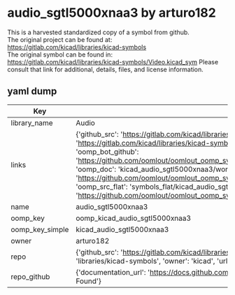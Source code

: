 # audio_sgtl5000xnaa3 by arturo182  
This is a harvested standardized copy of a symbol from github.  
The original project can be found at:  
https://gitlab.com/kicad/libraries/kicad-symbols  
The original symbol can be found in:
https://gitlab.com/kicad/libraries/kicad-symbols/Video.kicad_sym
Please consult that link for additional, details, files, and license information.  
## yaml dump  
| Key | Value |  
| --- | --- |  
| library_name | Audio |  
| links | {'github_src': 'https://gitlab.com/kicad/libraries/kicad-symbols/Video.kicad_sym', 'github_src_repo': 'https://gitlab.com/kicad/libraries/kicad-symbols', 'oomp_bot': 'kicad_audio_sgtl5000xnaa3/working', 'oomp_bot_github': 'https://github.com/oomlout/oomlout_oomp_symbol_bot/tree/main/kicad_audio_sgtl5000xnaa3/working', 'oomp_doc': 'kicad_audio_sgtl5000xnaa3/working', 'oomp_doc_github': 'https://github.com/oomlout/oomlout_oomp_symbol_doc/tree/main/kicad_audio_sgtl5000xnaa3/working', 'oomp_src_flat': 'symbols_flat/kicad_audio_sgtl5000xnaa3/working', 'oomp_src_flat_github': 'https://github.com/oomlout/oomlout_oomp_symbol_src/tree/main/kicad_audio_sgtl5000xnaa3/working'} |  
| name | audio_sgtl5000xnaa3 |  
| oomp_key | oomp_kicad_audio_sgtl5000xnaa3 |  
| oomp_key_simple | kicad_audio_sgtl5000xnaa3 |  
| owner | arturo182 |  
| repo | {'github_src': 'https://gitlab.com/kicad/libraries/kicad-symbols/Video.kicad_sym', 'name': 'libraries/kicad-symbols', 'owner': 'kicad', 'url': 'https://gitlab.com/kicad/libraries/kicad-symbols'} |  
| repo_github | {'documentation_url': 'https://docs.github.com/rest/repos/repos#get-a-repository', 'message': 'Not Found'} |  

